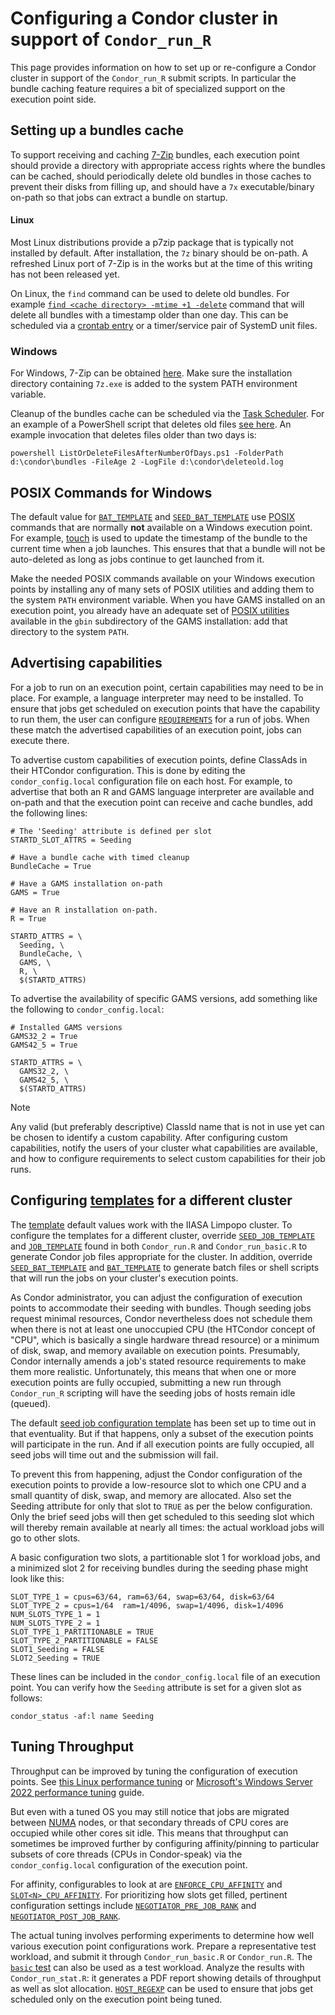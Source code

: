 # Configuring a Condor cluster in support of `Condor_run_R`

This page provides information on how to set up or re-configure a Condor cluster in support of the `Condor_run_R` submit scripts. In particular the bundle caching feature requires a bit of specialized support on the execution point side.

## Setting up a bundles cache

To support receiving and caching [7-Zip](https://en.wikipedia.org/wiki/7-Zip) bundles, each execution point should provide a directory with appropriate access rights where the bundles can be cached, should periodically delete old bundles in those caches to prevent their disks from filling up, and should have a `7x` executable/binary on-path so that jobs can extract a bundle on startup.

#### Linux

Most Linux distributions provide a p7zip package that is typically not installed by default. After installation, the `7z` binary should be on-path. A refreshed Linux port of 7-Zip is in the works but at the time of this writing has not been released yet.

On Linux, the `find` command can be used to delete old bundles. For example [`find <cache directory> -mtime +1 -delete`](https://manpages.debian.org/bullseye/findutils/find.1.en.html) command that will delete all bundles with a timestamp older than one day. This can be scheduled via a [crontab entry](https://en.wikipedia.org/wiki/Cron) or a timer/service pair of SystemD unit files.

### Windows

For Windows, 7-Zip can be obtained [here](https://www.7-zip.org/). Make sure the installation directory containing `7z.exe` is added to the system PATH environment variable.

Cleanup of the bundles cache can be scheduled via the [Task Scheduler](https://docs.microsoft.com/en-us/windows/win32/taskschd/task-scheduler-start-page). For an example of a PowerShell script that deletes old files [see here](https://github.com/chrisdee/Scripts/blob/master/PowerShell/Working/files/ListOrDeleteFilesAfterNumberOfDays.ps1). An example invocation that deletes files older than two days is:
```
powershell ListOrDeleteFilesAfterNumberOfDays.ps1 -FolderPath d:\condor\bundles -FileAge 2 -LogFile d:\condor\deleteold.log
```

## POSIX Commands for Windows

The default value for [`BAT_TEMPLATE`](configuring.md##bat_template) and [`SEED_BAT_TEMPLATE`](configuring.md##seed_bat_template) use [POSIX](https://en.wikipedia.org/wiki/POSIX) commands that are normally **not** available on a Windows execution point. For example, [touch](https://manpages.debian.org/trixie/coreutils/touch.1.en.html) is used to update the timestamp of the bundle to the current time when a job launches. This ensures that that a bundle will not be auto-deleted as long as jobs continue to get launched from it.

Make the needed POSIX commands available on your Windows execution points by installing any of many sets of POSIX utilities and adding them to the system `PATH` environment variable. When you have GAMS installed on an execution point, you already have an adequate set of [POSIX utilities](https://www.gams.com/latest/docs/T_POSIX.html) available in the `gbin` subdirectory of the GAMS installation: add that directory to the system `PATH`.

## Advertising capabilities

For a job to run on an execution point, certain capabilities may need to be in place. For example, a language interpreter may need to be installed. To ensure that jobs get scheduled on execution points that have the capability to run them, the user can configure [`REQUIREMENTS`](configuring.md#requirements) for a run of jobs. When these match the advertised capabilities of an execution point, jobs can execute there.

To advertise custom capabilities of execution points, define ClassAds in their HTCondor configuration. This is done by editing the `condor_config.local` configuration file on each host. For example, to advertise that both an R and GAMS language interpreter are available and on-path and that the execution point can receive and cache bundles, add the following lines:
```
# The 'Seeding' attribute is defined per slot
STARTD_SLOT_ATTRS = Seeding

# Have a bundle cache with timed cleanup
BundleCache = True

# Have a GAMS installation on-path
GAMS = True

# Have an R installation on-path.
R = True

STARTD_ATTRS = \
  Seeding, \
  BundleCache, \
  GAMS, \
  R, \
  $(STARTD_ATTRS)
```

To advertise the availability of specific GAMS versions, add something like the following to `condor_config.local`:
```
# Installed GAMS versions
GAMS32_2 = True
GAMS42_5 = True

STARTD_ATTRS = \
  GAMS32_2, \
  GAMS42_5, \
  $(STARTD_ATTRS)
```

> [!NOTE]
> Any valid (but preferably descriptive) ClassId name that is not in use yet can be chosen to identify a custom capability. After configuring custom capabilities, notify the users of your cluster what capabilities are available, and how to configure requirements to select custom capabilities for their job runs.

## Configuring [templates](configuring.md#templates) for a different cluster

The [template](configuring.md#templates) default values work with the IIASA Limpopo cluster. To configure the templates for a different cluster, override [`SEED_JOB_TEMPLATE`](configuring.md#seed_job_template) and [`JOB_TEMPLATE`](configuring.md#job_template) found in both `Condor_run.R` and `Condor_run_basic.R` to generate Condor job files appropriate for the cluster. In addition, override [`SEED_BAT_TEMPLATE`](configuring.md#seed_bat_template) and [`BAT_TEMPLATE`](configuring.md##bat_template) to generate batch files or shell scripts that will run the jobs on your cluster's execution points.

As Condor administrator, you can adjust the configuration of execution points to accommodate their seeding with bundles. Though seeding jobs request minimal resources, Condor nevertheless does not schedule them when there is not at least one unoccupied CPU (the HTCondor concept of "CPU", which is basically a single hardware thread resource) or a minimum of disk, swap, and memory available on execution points. Presumably, Condor internally amends a job's stated resource requirements to make them more realistic. Unfortunately, this means that when one or more execution points are fully occupied, submitting a new run through `Condor_run_R` scripting will have the seeding jobs of hosts remain idle (queued).

The default [seed job configuration template](configuring.md#seed_job_template) has been set up to time out in that eventuality. But if that happens, only a subset of the execution points will participate in the run. And if all execution points are fully occupied, all seed jobs will time out and the submission will fail.

To prevent this from happening, adjust the Condor configuration of the execution points to provide a low-resource slot to which one CPU and a small quantity of disk, swap, and memory are allocated. Also set the Seeding attribute for only that slot to `TRUE` as per the below configuration. Only the brief seed jobs will then get scheduled to this seeding slot which will thereby remain available at nearly all times: the actual workload jobs will go to other slots.

A basic configuration two slots, a partitionable slot 1 for workload jobs, and a minimized slot 2 for receiving bundles during the seeding phase might look like this:
```
SLOT_TYPE_1 = cpus=63/64, ram=63/64, swap=63/64, disk=63/64
SLOT_TYPE_2 = cpus=1/64  ram=1/4096, swap=1/4096, disk=1/4096
NUM_SLOTS_TYPE_1 = 1
NUM_SLOTS_TYPE_2 = 1
SLOT_TYPE_1_PARTITIONABLE = TRUE
SLOT_TYPE_2_PARTITIONABLE = FALSE
SLOT1_Seeding = FALSE
SLOT2_Seeding = TRUE
```
These lines can be included in the `condor_config.local` file of an execution point. You can verify how the `Seeding` attribute is set for a given slot as follows:
```
condor_status -af:l name Seeding
```

## Tuning Throughput

Throughput can be improved by tuning the configuration of execution points. See [this Linux performance tuning](https://wiki.archlinux.org/title/Improving_performance) or [Microsoft's Windows Server 2022 performance tuning](https://docs.microsoft.com/en-us/windows-server/administration/performance-tuning/) guide.

But even with a tuned OS you may still notice that jobs are migrated between [NUMA](https://en.wikipedia.org/wiki/Non-uniform_memory_access) nodes, or that secondary threads of CPU cores are occupied while other cores sit idle. This means that throughput can sometimes be improved further by configuring affinity/pinning to particular subsets of core threads (CPUs in Condor-speak) via the `condor_config.local` configuration of the execution point.

For affinity, configurables to look at are [`ENFORCE_CPU_AFFINITY`](https://htcondor.readthedocs.io/en/latest/admin-manual/configuration-macros.html#ENFORCE_CPU_AFFINITY) and [`SLOT<N>_CPU_AFFINITY`](https://htcondor.readthedocs.io/en/latest/admin-manual/configuration-macros.html#SLOT<N>_CPU_AFFINITY). For prioritizing how slots get filled, pertinent configuration settings include [`NEGOTIATOR_PRE_JOB_RANK`](https://htcondor.readthedocs.io/en/latest/admin-manual/configuration-macros.html#NEGOTIATOR_PRE_JOB_RANK) and [`NEGOTIATOR_POST_JOB_RANK`](https://htcondor.readthedocs.io/en/latest/admin-manual/configuration-macros.html#NEGOTIATOR_POST_JOB_RANK).

The actual tuning involves performing experiments to determine how well various execution point configurations work. Prepare a representative test workload, and submit it through `Condor_run_basic.R` or `Condor_run.R`. The [`basic` test](tests/basic/purpose.md) can also be used as a test workload. Analyze the results with `Condor_run_stat.R`: it generates a PDF report showing details of throughput as well as slot allocation. [`HOST_REGEXP`](configuring.md#host_regexp) can be used to ensure that jobs get scheduled only on the execution point being tuned.
